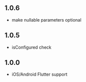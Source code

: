 ## 1.0.6

- make nullable parameters optional

## 1.0.5

- isConfigured check

## 1.0.0

- iOS/Android Flutter support

